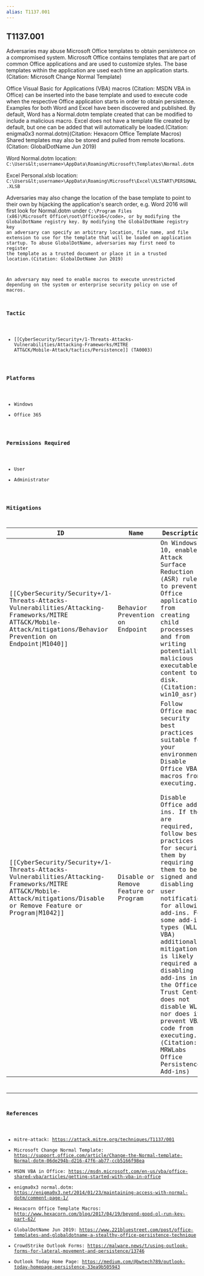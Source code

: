 ```yaml
---
alias: T1137.001
---
```


## T1137.001

Adversaries may abuse Microsoft Office templates to obtain persistence on a compromised system. Microsoft Office contains templates that are part of common Office applications and are used to customize styles. The base templates within the application are used each time an application starts. (Citation: Microsoft Change Normal Template)

Office Visual Basic for Applications (VBA) macros (Citation: MSDN VBA in Office) can be inserted into the base template and used to execute code when the respective Office application starts in order to obtain persistence. Examples for both Word and Excel have been discovered and published. By default, Word has a Normal.dotm template created that can be modified to include a malicious macro. Excel does not have a template file created by default, but one can be added that will automatically be loaded.(Citation: enigma0x3 normal.dotm)(Citation: Hexacorn Office Template Macros) Shared templates may also be stored and pulled from remote locations.(Citation: GlobalDotName Jun 2019) 

Word Normal.dotm location:<br>
<code>C:\Users\&lt;username&gt;\AppData\Roaming\Microsoft\Templates\Normal.dotm</code>

Excel Personal.xlsb location:<br>
<code>C:\Users\&lt;username&gt;\AppData\Roaming\Microsoft\Excel\XLSTART\PERSONAL.XLSB</code>

Adversaries may also change the location of the base template to point to their own by hijacking the application's search order, e.g. Word 2016 will first look for Normal.dotm under <code>C:\Program Files (x86)\Microsoft Office\root\Office16\</code>, or by modifying the GlobalDotName registry key. By modifying the GlobalDotName registry key an adversary can specify an arbitrary location, file name, and file extension to use for the template that will be loaded on application startup. To abuse GlobalDotName, adversaries may first need to register the template as a trusted document or place it in a trusted location.(Citation: GlobalDotName Jun 2019) 

An adversary may need to enable macros to execute unrestricted depending on the system or enterprise security policy on use of macros.


### Tactic
- [[CyberSecurity/Security+/1-Threats-Attacks-Vulnerabilities/Attacking-Frameworks/MITRE ATT&CK/Mobile-Attack/tactics/Persistence]] (TA0003)

### Platforms
- Windows
- Office 365

### Permissions Required
- User
- Administrator

### Mitigations

| ID | Name | Description |
| --- | --- | --- |
| [[CyberSecurity/Security+/1-Threats-Attacks-Vulnerabilities/Attacking-Frameworks/MITRE ATT&CK/Mobile-Attack/mitigations/Behavior Prevention on Endpoint\|M1040]] | Behavior Prevention on Endpoint | On Windows 10, enable Attack Surface Reduction (ASR) rules to prevent Office applications from creating child processes and from writing potentially malicious executable content to disk. (Citation: win10_asr) |
| [[CyberSecurity/Security+/1-Threats-Attacks-Vulnerabilities/Attacking-Frameworks/MITRE ATT&CK/Mobile-Attack/mitigations/Disable or Remove Feature or Program\|M1042]] | Disable or Remove Feature or Program | Follow Office macro security best practices suitable for your environment. Disable Office VBA macros from executing.<br /><br />Disable Office add-ins. If they are required, follow best practices for securing them by requiring them to be signed and disabling user notification for allowing add-ins. For some add-ins types (WLL, VBA) additional mitigation is likely required as disabling add-ins in the Office Trust Center does not disable WLL nor does it prevent VBA code from executing. (Citation: MRWLabs Office Persistence Add-ins)<br /> |


---
### References

- mitre-attack: https://attack.mitre.org/techniques/T1137/001
- Microsoft Change Normal Template: https://support.office.com/article/Change-the-Normal-template-Normal-dotm-06de294b-d216-47f6-ab77-ccb5166f98ea
- MSDN VBA in Office: https://msdn.microsoft.com/en-us/vba/office-shared-vba/articles/getting-started-with-vba-in-office
- enigma0x3 normal.dotm: https://enigma0x3.net/2014/01/23/maintaining-access-with-normal-dotm/comment-page-1/
- Hexacorn Office Template Macros: http://www.hexacorn.com/blog/2017/04/19/beyond-good-ol-run-key-part-62/
- GlobalDotName Jun 2019: https://www.221bluestreet.com/post/office-templates-and-globaldotname-a-stealthy-office-persistence-technique
- CrowdStrike Outlook Forms: https://malware.news/t/using-outlook-forms-for-lateral-movement-and-persistence/13746
- Outlook Today Home Page: https://medium.com/@bwtech789/outlook-today-homepage-persistence-33ea9b505943

